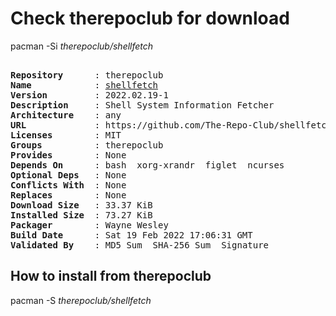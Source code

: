 # Check therepoclub for download

pacman -Si *therepoclub/shellfetch*

<div class="highlight"><pre class="highlight"><text>
<b>Repository</b>      : therepoclub
<b>Name</b>            : <a href="../../x86_64/shellfetch-2022.02.19-1-any.pkg.tar.zst">shellfetch</a>
<b>Version</b>         : 2022.02.19-1
<b>Description</b>     : Shell System Information Fetcher
<b>Architecture</b>    : any
<b>URL</b>             : https://github.com/The-Repo-Club/shellfetch
<b>Licenses</b>        : MIT
<b>Groups</b>          : therepoclub
<b>Provides</b>        : None
<b>Depends On</b>      : bash  xorg-xrandr  figlet  ncurses
<b>Optional Deps</b>   : None
<b>Conflicts With</b>  : None
<b>Replaces</b>        : None
<b>Download Size</b>   : 33.37 KiB
<b>Installed Size</b>  : 73.27 KiB
<b>Packager</b>        : Wayne Wesley <wayne6324@gmail.com>
<b>Build Date</b>      : Sat 19 Feb 2022 17:06:31 GMT
<b>Validated By</b>    : MD5 Sum  SHA-256 Sum  Signature
</text></pre></div>

## How to install from therepoclub

pacman -S *therepoclub/shellfetch*
